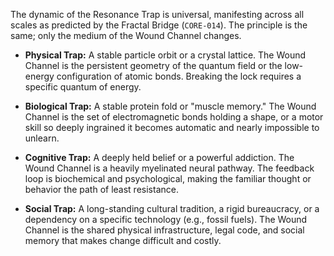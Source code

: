 The dynamic of the Resonance Trap is universal, manifesting across all scales as predicted by the Fractal Bridge (`CORE-014`). The principle is the same; only the medium of the Wound Channel changes.

*   **Physical Trap:** A stable particle orbit or a crystal lattice. The Wound Channel is the persistent geometry of the quantum field or the low-energy configuration of atomic bonds. Breaking the lock requires a specific quantum of energy.

*   **Biological Trap:** A stable protein fold or "muscle memory." The Wound Channel is the set of electromagnetic bonds holding a shape, or a motor skill so deeply ingrained it becomes automatic and nearly impossible to unlearn.

*   **Cognitive Trap:** A deeply held belief or a powerful addiction. The Wound Channel is a heavily myelinated neural pathway. The feedback loop is biochemical and psychological, making the familiar thought or behavior the path of least resistance.

*   **Social Trap:** A long-standing cultural tradition, a rigid bureaucracy, or a dependency on a specific technology (e.g., fossil fuels). The Wound Channel is the shared physical infrastructure, legal code, and social memory that makes change difficult and costly.